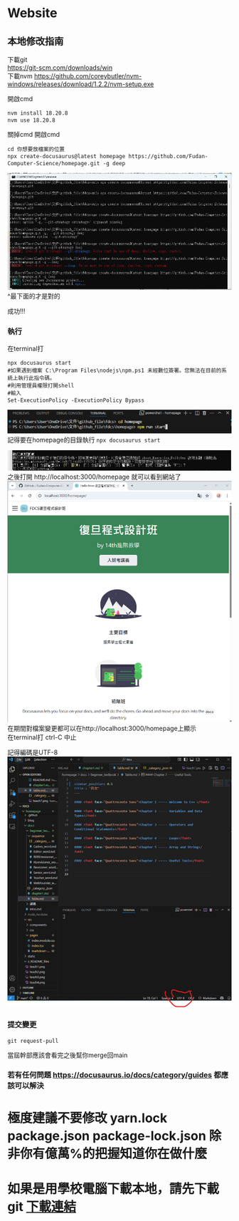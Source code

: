 # Website
## 本地修改指南  
下載git  
https://git-scm.com/downloads/win  
下載nvm
https://github.com/coreybutler/nvm-windows/releases/download/1.2.2/nvm-setup.exe

開啟cmd
```shell
nvm install 18.20.8
nvm use 18.20.8
```
關掉cmd 開啟cmd
```shell
cd 你想要放檔案的位置
npx create-docusaurus@latest homepage https://github.com/Fudan-Computer-Science/homepage.git -g deep
```
![](./z_README_files/teach5.png)
^最下面的才是對的

成功!!!  

### 執行
在terminal打
```shell
npx docusaurus start
#如果遇到檔案 C:\Program Files\nodejs\npm.ps1 未經數位簽署。您無法在目前的系統上執行此指令碼。
#則用管理員權限打開shell
#輸入
Set-ExecutionPolicy -ExecutionPolicy Bypass
```

![](./z_README_files/teach9.png)
記得要在homepage的目錄執行 `npx docusaurus start`

![](./z_README_files/teach6.png)
之後打開 http://localhost:3000/homepage 就可以看到網站了  
![](./z_README_files/teach7.png)
在期間對檔案變更都可以在http://localhost:3000/homepage上顯示  
在terminal打 ctrl-C 中止


記得編碼是UTF-8  
![](./z_README_files/teach8.png)
### 提交變更
```
git request-pull
```
當屆幹部應該會看完之後幫你merge回main

### 若有任何問題 https://docusaurus.io/docs/category/guides 都應該可以解決

# 極度建議不要修改 yarn.lock package.json package-lock.json  除非你有億萬%的把握知道你在做什麼
# 如果是用學校電腦下載本地，請先下載 git [下載連結](https://git-scm.com/downloads/win?fbclid=IwY2xjawKt9l9leHRuA2FlbQIxMQABHnJGlnqq7szqmPzwWtLjiqh_I_GEUiu2vhKywGRB9tfjouSwmmVo_MwpFjcE_aem_P-Zep5fEh45LbKEUt2uJMQ)
